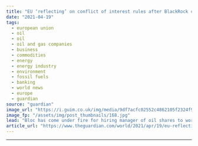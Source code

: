 ```yaml
---
title: "EU ‘reflecting’ on conflict of interest rules after BlackRock controversy"
date: "2021-04-19"
tags: 
  - european union
  - oil
  - oil
  - oil and gas companies
  - business
  - commodities
  - energy
  - energy industry
  - environment
  - fossil fuels
  - banking
  - world news
  - europe
  - guardian
source: "guardian"
image_url: "https://i.guim.co.uk/img/media/9df7acfc02552c4862105f2324f95a882c9432fe/0_174_3500_2101/master/3500.jpg?width=460&quality=85&auto=format&fit=max&s=000ccdec278a561d369c57241e4f76a9"
image_fp: "/assets/img/post_thumbnails/168.jpg"
lead: "Bloc has come under fire for hiring manager of oil shares to work on environmental controls for banksThe EU is considering introducing new conflict of interest rules after it was criticised for hiring BlackRock, a major manager of oil company and fin..."
article_url: "https://www.theguardian.com/world/2021/apr/19/eu-reflecting-conflict-of-interest-rules-blackrock-controversy"
---
```


---
